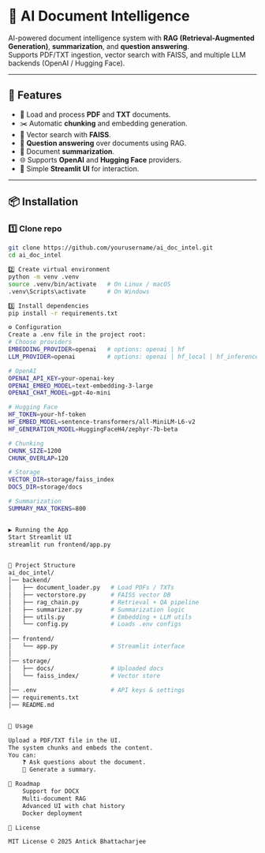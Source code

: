 # 📑 AI Document Intelligence

AI-powered document intelligence system with **RAG (Retrieval-Augmented Generation)**, **summarization**, and **question answering**.  
Supports PDF/TXT ingestion, vector search with FAISS, and multiple LLM backends (OpenAI / Hugging Face).

---

## 🚀 Features
- 📂 Load and process **PDF** and **TXT** documents.
- ✂️ Automatic **chunking** and embedding generation.
- 🔎 Vector search with **FAISS**.
- 🤖 **Question answering** over documents using RAG.
- 📝 Document **summarization**.
- 🌐 Supports **OpenAI** and **Hugging Face** providers.
- 🎨 Simple **Streamlit UI** for interaction.

---

## 📦 Installation

### 1️⃣ Clone repo
```bash
git clone https://github.com/yourusername/ai_doc_intel.git
cd ai_doc_intel

2️⃣ Create virtual environment
python -m venv .venv
source .venv/bin/activate   # On Linux / macOS
.venv\Scripts\activate      # On Windows

3️⃣ Install dependencies
pip install -r requirements.txt

⚙️ Configuration
Create a .env file in the project root:
# Choose providers
EMBEDDING_PROVIDER=openai   # options: openai | hf
LLM_PROVIDER=openai         # options: openai | hf_local | hf_inference

# OpenAI
OPENAI_API_KEY=your-openai-key
OPENAI_EMBED_MODEL=text-embedding-3-large
OPENAI_CHAT_MODEL=gpt-4o-mini

# Hugging Face
HF_TOKEN=your-hf-token
HF_EMBED_MODEL=sentence-transformers/all-MiniLM-L6-v2
HF_GENERATION_MODEL=HuggingFaceH4/zephyr-7b-beta

# Chunking
CHUNK_SIZE=1200
CHUNK_OVERLAP=120

# Storage
VECTOR_DIR=storage/faiss_index
DOCS_DIR=storage/docs

# Summarization
SUMMARY_MAX_TOKENS=800


▶️ Running the App
Start Streamlit UI
streamlit run frontend/app.py


📂 Project Structure
ai_doc_intel/
│── backend/
│   ├── document_loader.py   # Load PDFs / TXTs
│   ├── vectorstore.py       # FAISS vector DB
│   ├── rag_chain.py         # Retrieval + QA pipeline
│   ├── summarizer.py        # Summarization logic
│   ├── utils.py             # Embedding + LLM utils
│   └── config.py            # Loads .env configs
│
│── frontend/
│   └── app.py               # Streamlit interface
│
│── storage/
│   ├── docs/                # Uploaded docs
│   └── faiss_index/         # Vector store
│
│── .env                     # API keys & settings
│── requirements.txt
│── README.md


📌 Usage

Upload a PDF/TXT file in the UI.
The system chunks and embeds the content.
You can:
    ❓ Ask questions about the document.
    📝 Generate a summary.

🔮 Roadmap
    Support for DOCX
    Multi-document RAG
    Advanced UI with chat history
    Docker deployment

📜 License

MIT License © 2025 Antick Bhattacharjee